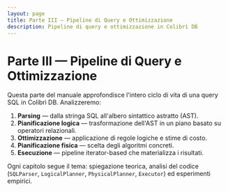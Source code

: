 ```yaml
---
layout: page
title: Parte III — Pipeline di Query e Ottimizzazione
description: Pipeline di query e ottimizzazione in Colibrì DB
---
```


# Parte III — Pipeline di Query e Ottimizzazione

Questa parte del manuale approfondisce l'intero ciclo di vita di una query SQL in Colibrì DB. Analizzeremo:
1. **Parsing** — dalla stringa SQL all'albero sintattico astratto (AST).
2. **Pianificazione logica** — trasformazione dell'AST in un piano basato su operatori relazionali.
3. **Ottimizzazione** — applicazione di regole logiche e stime di costo.
4. **Pianificazione fisica** — scelta degli algoritmi concreti.
5. **Esecuzione** — pipeline iterator-based che materializza i risultati.

Ogni capitolo segue il tema: spiegazione teorica, analisi del codice (`SQLParser`, `LogicalPlanner`, `PhysicalPlanner`, `Executor`) ed esperimenti empirici.
